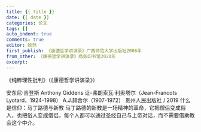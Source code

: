 ```yaml
---
title: {{ title }}
date: {{ date }}
categories: 论文
tags: []
auto_indent: true
comments: true
editor: 皎然
first_publish: 《康德哲学讲演录》广西师范大学出版社2006年
from_other: 《康德哲学讲演录》商务印书馆2020年
excerpt:
---
```

《纯粹理性批判》（《康德哲学讲演录》）

安东尼·吉登斯 Anthony Giddens
让-弗朗索瓦·利奥塔尔（Jean-Francots Lyotard，1924-1998）
A.J.赫舍尔（1907-1972）   贵州人民出版社 / 2019
什么是信仰：马丁路德与新教
马丁路德的新教是一场精神的革命，它把僧侣变成俗人，也把俗人变成僧侣，每个人都可以通过圣经自己与上帝对话，而不需要借助教会这个中介。
